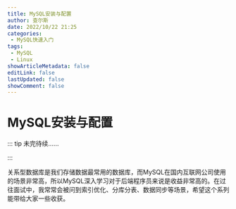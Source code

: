```yaml
---
title: MySQL安装与配置
author: 查尔斯
date: 2022/10/22 21:25
categories:
 - MySQL快速入门
tags:
 - MySQL
 - Linux
showArticleMetadata: false
editLink: false
lastUpdated: false
showComment: false
---
```

# MySQL安装与配置

::: tip 未完待续......

:::

关系型数据库是我们存储数据最常用的数据库，而MySQL在国内互联网公司使用的场景非常高，所以MySQL深入学习对于后端程序员来说是收益非常高的。在过往面试中，我常常会被问到索引优化、分库分表、数据同步等场景，希望这个系列能带给大家一些收获。
